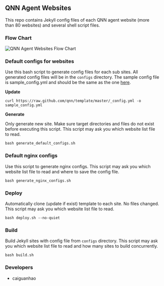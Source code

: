 ## QNN Agent Websites

This repo contains Jekyll config files of each QNN agent website (more than 80 websites) and several shell script files.

### Flow Chart

![QNN Agent Websites Flow Chart](https://raw.github.com/qnn/misc/master/images/flowchart-qnn-agent-websites.png)

### Default configs for websites

Use this bash script to generate config files for each sub sites. All generated config files will be in the ``configs`` directory. The sample config file is sample_config.yml and should be the same as the one [here](https://github.com/qnn/template/blob/master/_config.yml).

**Update**

    curl https://raw.github.com/qnn/template/master/_config.yml -o sample_config.yml

**Generate**

Only generate new site. Make sure target directories and files do not exist before executing this script. This script may ask you which website list file to read.

    bash generate_default_configs.sh

### Default nginx configs

Use this script to generate nginx configs. This script may ask you which website list file to read and where to save the config file.

    bash generate_nginx_configs.sh

### Deploy

Automatically clone (update if exist) template to each site. No files changed. This script may ask you which website list file to read.

    bash deploy.sh --no-quiet

### Build

Build Jekyll sites with config file from ``configs`` directory. This script may ask you which website list file to read and how many sites to build concurrently.

    bash build.sh

### Developers

* caiguanhao
